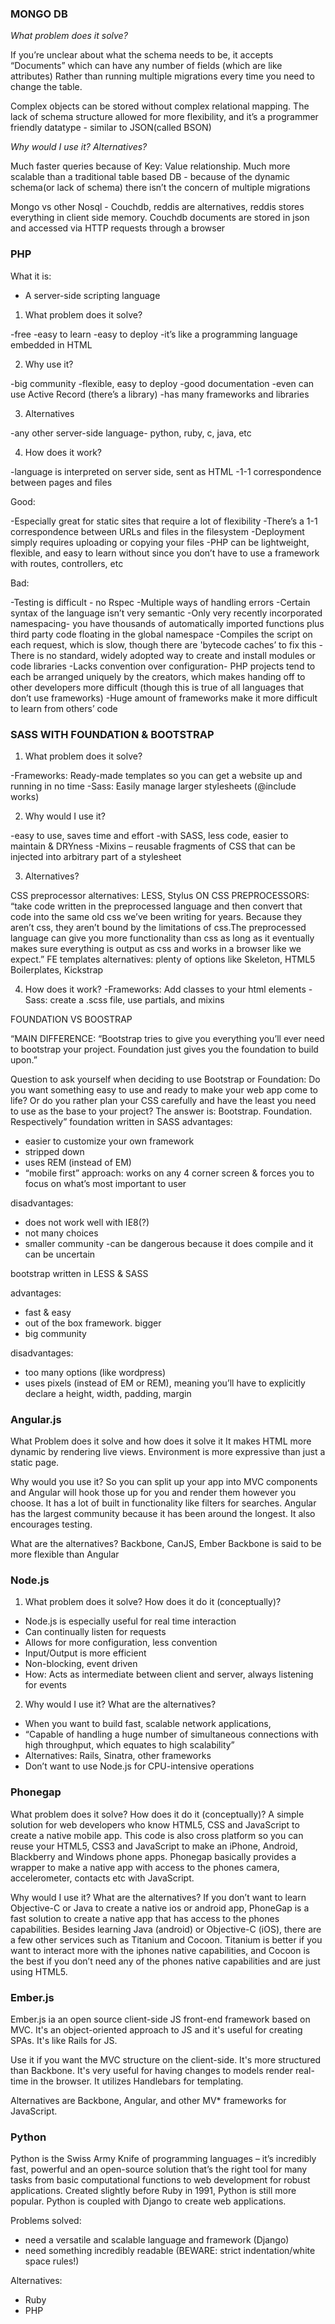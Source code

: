 ### MONGO DB

*What problem does it solve?*

If you’re unclear about what the schema needs to be, it accepts “Documents” which can have any number of fields (which are like attributes) Rather than running multiple migrations every time you need to change the table.  

Complex objects can be stored without complex relational mapping.  The lack of schema structure allowed for more flexibility, and it’s a programmer friendly datatype - similar to JSON(called BSON) 

*Why would I use it? Alternatives?*

Much faster queries because of Key: Value relationship.  Much more scalable than a traditional table based DB - because of the dynamic schema(or lack of schema) there isn’t the concern of multiple migrations 

Mongo vs other Nosql - Couchdb, reddis are alternatives, reddis stores everything in client side memory.  Couchdb documents are stored in json and accessed via HTTP requests through a browser

### PHP

What it is:
* A server-side scripting language

1)  What problem does it solve?

-free
-easy to learn
-easy to deploy
-it’s like a programming language embedded in HTML

2) Why use it?

-big community
-flexible, easy to deploy
-good documentation
-even can use Active Record (there’s a library)
-has many frameworks and libraries

3)  Alternatives

-any other server-side language- python, ruby, c, java, etc

4) How does it work?

-language is interpreted on server side, sent as HTML
-1-1 correspondence between pages and files

Good:

-Especially great for static sites that require a lot of flexibility
-There’s a 1-1 correspondence between URLs and files in the filesystem
-Deployment simply requires uploading or copying your files
-PHP can be lightweight, flexible, and easy to learn without since you don’t have to use a framework with routes, controllers, etc

Bad:

-Testing is difficult - no Rspec
-Multiple ways of handling errors
-Certain syntax of the language isn’t very semantic
-Only very recently incorporated namespacing- you have thousands of automatically imported functions plus third party code floating in the global namespace
-Compiles the script on each request, which is slow, though there are 'bytecode caches’ to fix this
-There is no standard, widely adopted way to create and install modules or code libraries
-Lacks convention over configuration- PHP projects tend to each be arranged uniquely by the creators, which makes handing off to other developers more difficult (though this is true of all languages that don’t use frameworks)
-Huge amount of frameworks make it more difficult to learn from others’ code

### SASS WITH FOUNDATION & BOOTSTRAP 

1. What problem does it solve?

-Frameworks: Ready-made templates so you can get a website up and running in no time
-Sass: Easily manage larger stylesheets (@include works)

2.  Why would I use it?

-easy to use, saves time and effort
-with SASS, less code, easier to maintain & DRYness
-Mixins – reusable fragments of CSS that can be injected into arbitrary part of a stylesheet

3. Alternatives?

CSS preprocessor alternatives:  LESS, Stylus 
ON CSS PREPROCESSORS:  “take code written in the preprocessed language and then convert that code into the same old css we’ve been writing for years.  Because they aren’t css, they aren’t bound by the limitations of css.The preprocessed language can give you more functionality than css as long as it eventually makes sure everything is output as css and works in a browser like we expect.”
FE templates alternatives: plenty of options like Skeleton, HTML5 Boilerplates, Kickstrap 

4. How does it work?
-Frameworks: Add classes to your html elements
-Sass: create a .scss file, use partials, and mixins

FOUNDATION VS BOOSTRAP

“MAIN DIFFERENCE: “Bootstrap tries to give you everything you’ll ever need to bootstrap your project. Foundation just gives you the foundation to build upon.”

Question to ask yourself when deciding to use Bootstrap or Foundation:
Do you want something easy to use and ready to make your web app come to life? Or do you rather plan your CSS carefully and have the least you need to use as the base to your project?
The answer is: Bootstrap. Foundation. Respectively”
foundation
written in SASS
advantages:
- easier to customize your own framework
- stripped down 
- uses REM (instead of EM)
- “mobile first” approach: works on any 4 corner screen & forces you to focus on what’s most important to user

disadvantages:
- does not work well with IE8(?)
- not many choices
- smaller community
-can be dangerous because it does compile and it can be uncertain

bootstrap 
written in LESS & SASS

advantages:
- fast & easy
- out of the box framework.  bigger
- big community

disadvantages:
- too many options (like wordpress)
- uses pixels (instead of EM or REM), meaning you’ll have to explicitly declare a height, width, padding, margin 

### Angular.js

What Problem does it solve and how does it solve it
It makes HTML more dynamic by rendering live views. Environment is more expressive than just a static page.

Why would you use it? 
So you can split up your app into MVC components and Angular will hook those up for you and render them however you choose. It has a lot of built in functionality like filters for searches.
Angular has the largest community because it has been around the longest.
It also encourages testing.

What are the alternatives?
Backbone, CanJS, Ember
Backbone is said to be more flexible than Angular

### Node.js
1. What problem does it solve? How does it do it (conceptually)?

* Node.js is especially useful for real time interaction
* Can continually listen for requests
* Allows for more configuration, less convention 
* Input/Output is more efficient 
* Non-blocking, event driven
* How: Acts as intermediate between client and server, always listening for events

2. Why would I use it? What are the alternatives?

* When you want to build fast, scalable network applications,
* “Capable of handling a huge number of simultaneous connections with high throughput, which equates to high scalability”
* Alternatives: Rails, Sinatra, other frameworks
* Don’t want to use Node.js for CPU-intensive operations

### Phonegap

What problem does it solve? How does it do it (conceptually)?
A simple solution for web developers who know HTML5, CSS and JavaScript to create a native mobile app. This code is also cross platform so you can reuse your HTML5, CSS3 and JavaScript to make an iPhone, Android, Blackberry and Windows phone apps. Phonegap basically provides a wrapper to make a native app with access to the phones camera, accelerometer, contacts etc  with JavaScript. 

Why would I use it? What are the alternatives?
If you don’t want to learn Objective-C or Java to create a native ios or android app, PhoneGap is a fast solution to create a native app that has access to the phones capabilities. Besides learning Java (android) or Objective-C (iOS), there are a few other services such as Titanium and Cocoon. Titanium is better if you want to interact more with the iphones native capabilities, and Cocoon is the best if you don’t need any of the phones native capabilities and are just using HTML5.

### Ember.js
Ember.js ia an open source client-side JS front-end framework based on MVC. It's an object-oriented approach to JS and it's useful for creating SPAs. It's like Rails for JS.

Use it if you want the MVC structure on the client-side. It's more structured than Backbone. It's very useful for having changes to models render real-time in the browser. It utilizes Handlebars for templating. 

Alternatives are Backbone, Angular, and other MV* frameworks for JavaScript.

### Python

Python is the Swiss Army Knife of programming languages – it’s incredibly fast, powerful and an open-source solution that’s the right tool for many tasks from basic computational functions to web development for robust applications. Created slightly before Ruby in 1991, Python is still more popular. Python is coupled with Django to create web applications. 

Problems solved: 
  * need a versatile and scalable language and framework (Django)
  * need something incredibly readable (BEWARE: strict indentation/white space rules!)

Alternatives:
  * Ruby
  * PHP
